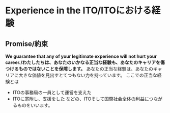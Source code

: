 # Experience in the ITO/ITOにおける経験
## Promise/約束
<b>We guarantee that any of your legitimate experience will not hurt your career./わたしたちは、あなたのいかなる正当な経験も、あなたのキャリアを傷つけるものではないことを保障します。</b>
あなたの正当な経験は、あなたのキャリアに大きな価値を見出すとてつもない力を持っています。
ここでの正当な経験とは
* ITOの事務局の一員として運営を支えた
* ITOに寄附し、支援をした
などの、ITOそして国際社会全体の利益につながるものをいいます。
